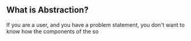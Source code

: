 ## What is Abstraction?
If you are a user, and you have a problem statement, you don't want to know how the
components of the so